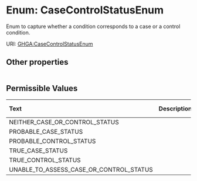 
# Enum: CaseControlStatusEnum


Enum to capture whether a condition corresponds to a case or a control condition.

URI: [GHGA:CaseControlStatusEnum](https://w3id.org/GHGA/CaseControlStatusEnum)


## Other properties

|  |  |  |
| --- | --- | --- |

## Permissible Values

| Text | Description | Meaning | Other Information |
| :--- | :---: | :---: | ---: |
| NEITHER_CASE_OR_CONTROL_STATUS |  | NCIT:C99273 |  |
| PROBABLE_CASE_STATUS |  | NCIT:C99271 |  |
| PROBABLE_CONTROL_STATUS |  | NCIT:C99272 |  |
| TRUE_CASE_STATUS |  | NCIT:C99269 |  |
| TRUE_CONTROL_STATUS |  | NCIT:C99270 |  |
| UNABLE_TO_ASSESS_CASE_OR_CONTROL_STATUS |  | NCIT:C99274 |  |

